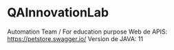 # QAInnovationLab
Automation Team / For education purpose
Web de APIS: https://petstore.swagger.io/
Version de JAVA: 11
